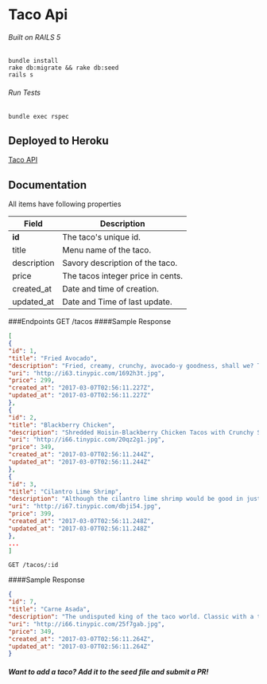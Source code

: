 # Taco Api
###### Built on RAILS 5
    bundle install
    rake db:migrate && rake db:seed
    rails s
###### Run Tests
    bundle exec rspec
## Deployed to Heroku
[Taco API](https://taco-api.herokuapp.com/tacos)

## Documentation

All items have following properties

Field | Description
------|------------
**id** | The taco's unique id.
title | Menu name of the taco.
description | Savory description of the taco.
price | The tacos integer price in cents.
created_at | Date and time of creation.
updated_at | Date and Time of last update.

###Endpoints
    GET /tacos
####Sample Response
```JSON
[
{
"id": 1,
"title": "Fried Avocado",
"description": "Fried, creamy, crunchy, avocado-y goodness, shall we? These yummy tacos are super easy to make and they’re perfect for Meatless Monday, Taco Tuesday, or Get In Mah Belly Day.",
"uri": "http://i63.tinypic.com/1692h3t.jpg",
"price": 299,
"created_at": "2017-03-07T02:56:11.227Z",
"updated_at": "2017-03-07T02:56:11.227Z"
},
{
"id": 2,
"title": "Blackberry Chicken",
"description": "Shredded Hoisin-Blackberry Chicken Tacos with Crunchy Slaw. The chicken is cooked in the slow cooker until it’s so tender that it basically falls apart with no effort.",
"uri": "http://i66.tinypic.com/20qz2g1.jpg",
"price": 349,
"created_at": "2017-03-07T02:56:11.244Z",
"updated_at": "2017-03-07T02:56:11.244Z"
},
{
"id": 3,
"title": "Cilantro Lime Shrimp",
"description": "Although the cilantro lime shrimp would be good in just about everything, they are particularly nice in these fresh summery tacos! ",
"uri": "http://i67.tinypic.com/dbji54.jpg",
"price": 399,
"created_at": "2017-03-07T02:56:11.248Z",
"updated_at": "2017-03-07T02:56:11.248Z"
},
...
]
```
    GET /tacos/:id

####Sample Response
```JSON
{
"id": 7,
"title": "Carne Asada",
"description": "The undisputed king of the taco world. Classic with a twist... of lime! Flank steak marinated in our signature Mojo with homemade pico de gallo. Enough said.",
"uri": "http://i66.tinypic.com/25f7gab.jpg",
"price": 349,
"created_at": "2017-03-07T02:56:11.264Z",
"updated_at": "2017-03-07T02:56:11.264Z"
}
```

##### Want to add a taco? Add it to the seed file and submit a PR!
